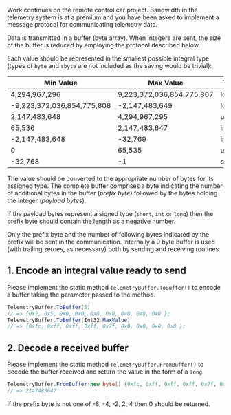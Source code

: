 Work continues on the remote control car project. Bandwidth in the telemetry system is at a premium and you have been asked to implement a message protocol for communicating telemetry data.

Data is transmitted in a buffer (byte array). When integers are sent, the size of the buffer is reduced by employing the protocol described below.

Each value should be represented in the smallest possible integral type (types of `byte` and `sbyte` are not included as the saving would be trivial):

| Min Value                  | Max Value                 | Type   |
| -------------------------- | ------------------------- | ------ |
| 4,294,967,296              | 9,223,372,036,854,775,807 | long   |
| -9,223,372,036,854,775,808 | -2,147,483,649            | long   |
| 2,147,483,648              | 4,294,967,295             | uint   |
| 65,536                     | 2,147,483,647             | int    |
| -2,147,483,648             | -32,769                   | int    |
| 0                          | 65,535                    | ushort |
| -32,768                    | -1                        | short  |

The value should be converted to the appropriate number of bytes for its assigned type. The complete buffer comprises a byte indicating the number of additional bytes in the buffer (_prefix byte_) followed by the bytes holding the integer (_payload bytes_).

If the payload bytes represent a signed type (`short`, `int` or `long`) then the prefix byte should contain the length as a negative number.

Only the prefix byte and the number of following bytes indicated by the prefix will be sent in the communication. Internally a 9 byte buffer is used (with trailing zeroes, as necessary) both by sending and receiving routines.

## 1. Encode an integral value ready to send

Please implement the static method `TelemetryBuffer.ToBuffer()` to encode a buffer taking the parameter passed to the method.

```csharp
TelemetryBuffer.ToBuffer(5)
// => {0x2, 0x5, 0x0, 0x0, 0x0, 0x0, 0x0, 0x0, 0x0 };
TelemetryBuffer.ToBuffer(Int32.MaxValue)
// => {0xfc, 0xff, 0xff, 0xff, 0x7f, 0x0, 0x0, 0x0, 0x0 };
```

## 2. Decode a received buffer

Please implement the static method `TelemetryBuffer.FromBuffer()` to decode the buffer received and return the value in the form of a `long`.

```csharp
TelemetryBuffer.FromBuffer(new byte[] {0xfc, 0xff, 0xff, 0xff, 0x7f, 0x0, 0x0, 0x0, 0x0 })
// => 2147483647
```

If the prefix byte is not one of -8, -4, -2, 2, 4 then 0 should be returned.
